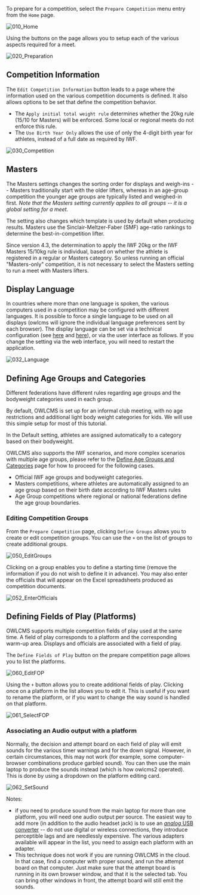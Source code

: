 To prepare for a competition, select the `Prepare Competition` menu entry from the `Home` page.

![010_Home](img/Preparation/010_Home.png)

 Using the buttons on the page allows you to setup each of the various aspects required for a meet.

![020_Preparation](img/Preparation/020_Preparation.png)

## Competition Information

The `Edit Competition Information` button leads to a page where the information used on the various competition documents is defined.  It also allows options to be set that define the competition behavior.

- The `Apply initial total weight rule` determines whether the 20kg rule (15/10 for Masters) will be enforced.  Some local or regional meets do not enforce this rule.
- The `Use Birth Year Only` allows the use of only the 4-digit birth year for athletes, instead of a full date as required by IWF.

![030_Competition](img/Preparation/030_Competition.png)

## Masters

The Masters settings changes the sorting order for displays and weigh-ins -- Masters traditionally start with the older lifters, whereas in an age-group competition the younger age groups are typically listed and weighed-in first.  *Note that the Masters setting currently applies to all groups -- it is a global setting for a meet.*

The setting also changes which template is used by default when producing results.  Masters use the Sinclair-Meltzer-Faber (SMF) age-ratio rankings to determine the best-in-competition lifter.

Since version 4.3, the determination to apply the IWF 20kg or the IWF Masters 15/10kg rule is individual, based on whether the athlete is registered in a regular or Masters category.  So unless running an official "Masters-only" competition, it is not necessary to select the Masters setting to run a meet with Masters lifters.

## Display Language

In countries where more than one language is spoken, the various computers used in a competition may be configured with different languages.  It is possible to force a single language to be used on all displays (owlcms will ignore the individual language preferences sent by each browser).  The display language can be set via a technical configuration (see [here](Heroku#configure-your-time-zone-and-locale) and [here](LocalSetup#id=defining-the-language)), or via the user interface as follows.  If you change the setting via the web interface, you will need to restart the application.

![032_Language](img/Preparation/032_Language.png)

## Defining Age Groups and Categories

Different federations have different rules regarding age groups and the bodyweight categories used in each group.

By default, OWLCMS is set up for an informal club meeting, with no age restrictions and additional light body weight categories for kids.  We will use this simple setup for most of this tutorial.  

In the Default setting, athletes are assigned automatically to a category based on their bodyweight.

OWLCMS also supports the IWF scenarios, and more complex scenarios with multiple age groups, please refer to the [Define Age Groups and Categories](Categories) page for how to proceed for the following cases.
- Official IWF age groups and bodyweight categories.
- Masters competitions, where athletes are automatically assigned to an age group based on their birth date according to IWF Masters rules
- Age Group competitions where regional or national federations define the age group boundaries.



### Editing Competition Groups

From the `Prepare Competition` page, clicking `Define Groups` allows you to create or edit competition groups.  You can use the `+` on the list of groups to create additional groups.

![050_EditGroups](img/Preparation/050_EditGroups.png)

Clicking on a group enables you to define a starting time (remove the information if you do not wish to define it in advance).  You may also enter the officials that will appear on the Excel spreadsheets produced as competition documents.

![052_EnterOfficials](img/Preparation/052_EnterOfficials.png)

## Defining Fields of Play (Platforms)

OWLCMS supports multiple competition fields of play used at the same time.  A field of play corresponds to a platform and the corresponding warm-up area.   Displays and officials are associated with a field of play.

The `Define Fields of Play` button on the prepare competition page allows you to list the platforms. 

![060_EditFOP](img/Preparation/060_EditFOP.png)

 Using the `+` button allows you to create additional fields of play.  Clicking once on a platform in the list allows you to edit it.  This is useful if you want to rename the platform, or if you want to change the way sound is handled on that platform.

![061_SelectFOP](img/Preparation/061_SelectFOP.png)

### Associating an Audio output with a platform

Normally, the decision and attempt board on each field of play will emit sounds for the various timer warnings and for the down signal.  However, in certain circumstances, this may not work (for example, some computer-browser combinations produce garbled sound).  You can then use the main laptop to produce the sounds instead (which is how owlcms2 operated).  This is done by using a dropdown on the platform editing card. 

![062_SetSound](img/Preparation/062_SetSound.png)

Notes:

- if you need to produce sound from the main laptop for more than one platform, you will need one audio output per source.  The easiest way to add more (in addition to the audio headset jack) is to use an [*analog* USB converter](https://www.amazon.com/UGREEN-External-Headphone-Microphone-Desktops/dp/B01N905VOY/ref=lp_3015427011_1_5?s=pc&ie=UTF8&qid=1564421688&sr=1-5) -- do not use digital or wireless connections, they introduce perceptible lags and are needlessly expensive.  The various adapters available will appear in the list, you need to assign each platform with an adapter.
- This technique does not work if you are running OWLCMS in the cloud.  In that case, find a computer with proper sound, and run the attempt board on that computer.  Just make sure that the attempt board is running in its own browser window, and that it is the selected tab.  You can bring other windows in front, the attempt board will still emit the sounds.

